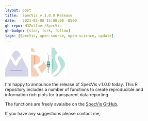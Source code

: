```yaml
---
layout: post
title:  SpecVis v.1.0.0 Release
date:   2021-05-08 15:00:00 -0500
gh-repo: HJZollner/SpecVis
gh-badge: [star, fork, follow]
tags: [SpecVis, open-source, open-science, update]
---
```


![SpecVis](/assets/img/Logo.png)

I'm happy to announce the release of SpecVis v.1.0.0 today. This R repository includes a number of functions to create reproducible and information rich plots for transparent data reporting.

The functions are freely avaialbe on the [SpecVis GitHub](https://github.com/HJZollner/SpecVis/releases).

If you have any suggestions please contact me,

